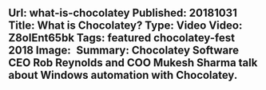 Url: what-is-chocolatey
Published: 20181031
Title: What is Chocolatey?
Type: Video
Video: Z8olEnt65bk
Tags: featured chocolatey-fest 2018
Image: <img class="lazy" src="data:image/gif;base64,R0lGODlhAQABAIAAAAAAAP///yH5BAEAAAAALAAAAAABAAEAAAIBRAA7" data-src="/content/images/videos/03-13.jpg" alt="What is Chocolatey?" title="What is Chocolatey?" />
Summary: Chocolatey Software CEO Rob Reynolds and COO Mukesh Sharma talk about Windows automation with Chocolatey.
---